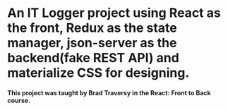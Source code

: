# An IT Logger project using React as the front, Redux as the state manager, json-server as the backend(fake REST API) and materialize CSS for designing.

#### This project was taught by Brad Traversy in the React: Front to Back course.
